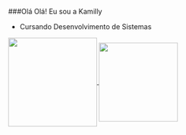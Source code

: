 ###Olá Olá! Eu sou a Kamilly
- Cursando Desenvolvimento de Sistemas

<div>
  <a href="https://github.com/kamillynaara/github-readme-stats">
    <img height=180em align="center" src="https://github-readme-stats.vercel.app/api?username=kamillynaara&theme=dracula" />
  </a>
  <a href="https://github.com/kamillynaara/convoychat">
    <img height=160em align="center" src="https://github-readme-stats.vercel.app/api/top-langs/?username=kamillynaara&hide_progress=true&theme=dracula&langs_count=8" />
  </a>
</div>
